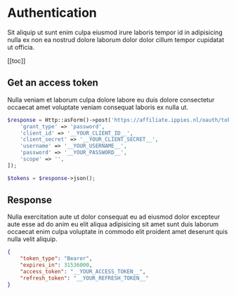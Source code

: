 # Authentication
Sit aliquip ut sunt enim culpa eiusmod irure laboris tempor id in adipisicing nulla ex non ea nostrud dolore laborum dolor dolor cillum tempor cupidatat ut officia.

[[toc]]

## Get an access token
Nulla veniam et laborum culpa dolore labore eu duis dolore consectetur occaecat amet voluptate veniam consequat laboris ex nulla ut.
```php
$response = Http::asForm()->post('https://affiliate.ippies.nl/oauth/token', [
    'grant_type' => 'password',
    'client_id' => '__YOUR_CLIENT_ID__',
    'client_secret' => '__YOUR_CLIENT_SECRET__',
    'username' => '__YOUR_USERNAME__',
    'password' => '__YOUR_PASSWORD__',
    'scope' => '',
]);

$tokens = $response->json();
```

## Response
Nulla exercitation aute ut dolor consequat eu ad eiusmod dolor excepteur aute esse ad do anim eu elit aliqua adipisicing sit amet sunt duis laborum occaecat enim culpa voluptate in commodo elit proident amet deserunt quis nulla velit aliquip.

```json
{
    "token_type": "Bearer",
    "expires_in": 31536000,
    "access_token": "__YOUR_ACCESS_TOKEN__",
    "refresh_token": "__YOUR_REFRESH_TOKEN__"
}
```

<EditOnGithub edit_url="authentication/authentication.md"/>
